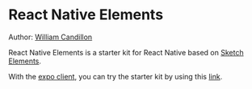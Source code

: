 # React Native Elements

Author: [William Candillon](http://github.com/wcandillon)

React Native Elements is a starter kit for React Native based on [Sketch Elements](https://sketchapp.com/elements).

With the [expo client](https://expo.io/tools#mobile), you can try the starter kit by using this [link](https://expo.io/@wcandillon/react-native-elements).

